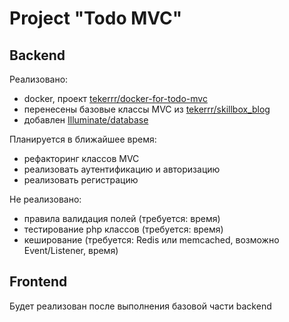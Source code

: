 # Project "Todo MVC"
## Backend
Реализовано:
- docker, проект [tekerrr/docker-for-todo-mvc](https://github.com/tekerrr/docker-for-todo-mvc)
- перенесены базовые классы MVC из [tekerrr/skillbox_blog](https://github.com/tekerrr/skillbox_blog)
- добавлен [Illuminate/database](https://github.com/illuminate/database)

Планируется в ближайшее время:
- рефакторинг классов MVC
- реализовать аутентификацию и авторизацию
- реализовать регистрацию

Не реализовано:
- правила валидация полей (требуется: время)
- тестирование php классов (требуется: время)
- кеширование (требуется: Redis или memcached, возможно Event/Listener, время)
## Frontend
Будет реализован после выполнения базовой части backend
